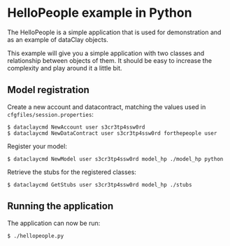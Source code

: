 
# HelloPeople example in Python

The HelloPeople is a simple application that is used for demonstration and as an
example of dataClay objects.

This example will give you a simple application with two classes and relationship 
between objects of them. It should be easy to increase the complexity and play around
it a little bit.

## Model registration

Create a new account and datacontract, matching the values used in `cfgfiles/session.properties`:

    $ dataclaycmd NewAccount user s3cr3tp4ssw0rd
    $ dataclaycmd NewDataContract user s3cr3tp4ssw0rd forthepeople user

Register your model:

    $ dataclaycmd NewModel user s3cr3tp4ssw0rd model_hp ./model_hp python

Retrieve the stubs for the registered classes:

    $ dataclaycmd GetStubs user s3cr3tp4ssw0rd model_hp ./stubs


## Running the application

The application can now be run:

    $ ./hellopeople.py
